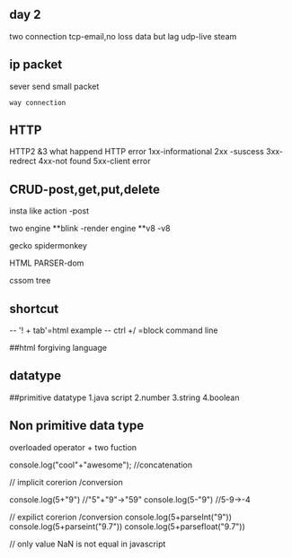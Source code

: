  ## day 2

  two connection 
  tcp-email,no loss data
  but lag
  udp-live steam



  ## ip packet
   sever send small packet
   
    way connection


   ## HTTP
   HTTP2 &3 what happend
   HTTP error
   1xx-informational
   2xx -suscess
   3xx-redrect
   4xx-not found
   5xx-client error


   ## CRUD-post,get,put,delete

insta like action -post



two engine
**blink -render engine
**v8 -v8

gecko
spidermonkey




HTML PARSER-dom

cssom tree


## shortcut
-- '! + tab'=html example
-- ctrl +/ =block command line


##html forgiving language

## datatype
 ##primitive datatype
1.java  script
2.number
3.string
4.boolean


## Non primitive data type




overloaded  operator + two fuction

console.log("cool"+"awesome"); //concatenation


// implicit corerion /conversion

console.log(5+"9") //"5"+"9"->"59"
console.log(5-"9") //5-9->-4

// expilict corerion /conversion
console.log(5+parseInt("9")) 
console.log(5+parseint("9.7")) 
console.log(5+parsefloat("9.7")) 



// only value NaN is not equal in javascript